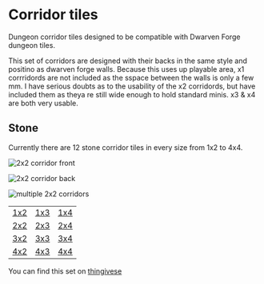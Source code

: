 Corridor tiles
===========

Dungeon corridor tiles designed to be compatible with Dwarven Forge dungeon tiles.

This set of corridors are designed with their backs in the same style and positino as dwarven forge walls.  Because this uses up playable area, x1 corrridords are not included as the sspace between the walls is only a few mm.  I have serious doubts as to the usability of the x2 corridords, but have included them as theya re still wide enough to hold standard minis.  x3 & x4 are both very usable.

Stone
-----

Currently there are 12 stone corridor tiles in every size from 1x2 to 4x4.

![2x2 corridor front](IMG_5780.JPG)

![2x2 corridor back](IMG_5780.JPG)

![multiple 2x2 corridors](IMG_5763.JPG)

<table>
<tr><td><a href="corridor_1x2.stl">1x2</a></td><td><a href="corridor_1x3.stl">1x3</a></td><td><a href="corridor_1x4.stl">1x4</a></td></tr>
<tr><td><a href="corridor_2x2.stl">2x2</a></td><td><a href="corridor_2x3.stl">2x3</a></td><td><a href="corridor_2x4.stl">2x4</a></td></tr>
<tr><td><a href="corridor_3x2.stl">3x2</a></td><td><a href="corridor_3x3.stl">3x3</a></td><td><a href="corridor_3x4.stl">3x4</a></td></tr>
<tr><td><a href="corridor_4x2.stl">4x2</a></td><td><a href="corridor_4x3.stl">4x3</a></td><td><a href="corridor_4x4.stl">4x4</a></td></tr>
</table>

You can find this set on [thingivese](http://www.thingiverse.com/thing:178621)
